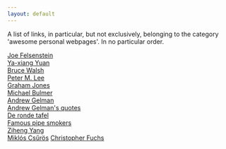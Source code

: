 ```yaml
---
layout: default
---
```


A list of links, in particular, but not exclusively, belonging to the category
'awesome personal webpages'. In no particular order. 

[Joe Felsenstein](http://evolution.genetics.washington.edu/felsenstein.html)  
[Ya-xiang Yuan](http://lsec.cc.ac.cn/~yyx/)  
[Bruce Walsh](http://nitro.biosci.arizona.edu/)  
[Peter M. Lee](https://www.york.ac.uk/depts/maths/histstat/pml1/bayes/)  
[Graham Jones](http://www.indriid.com/)  
[Michael Bulmer](http://michaelbulmer.com/)  
[Andrew Gelman](http://www.stat.columbia.edu/~gelman/)  
[Andrew Gelman's quotes](http://www.stat.columbia.edu/~gelman/book/gelman_quotes.pdf)  
[De ronde tafel](http://www.astrovdm.com/Rota.htm)  
[Famous pipe smokers](http://josephcrusejohnson.blogspot.com/)  
[Ziheng Yang](http://abacus.gene.ucl.ac.uk/ziheng/ziheng.html)  
[Miklós Csűrös](https://www.iro.umontreal.ca/~csuros/)
[Christopher Fuchs](https://perimeterinstitute.ca/personal/cfuchs/)

